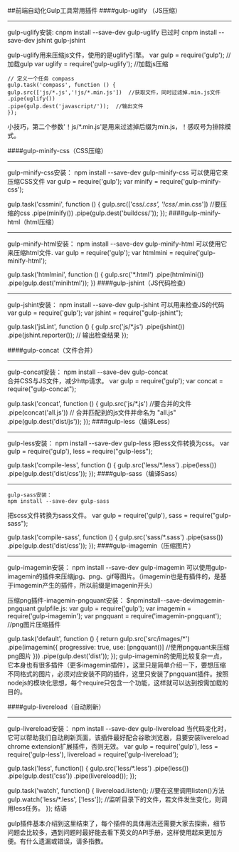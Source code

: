 ##前端自动化Gulp工具常用插件
####gulp-uglify （JS压缩）
 * * * *
gulp-uglify安装:
    cnpm install --save-dev gulp-uglify 已过时
    cnpm install --save-dev jshint gulp-jshint
		 
gulp-uglify用来压缩js文件，使用的是uglify引擎。 
    var gulp = require('gulp');  //加载gulp
    var uglify = require('gulp-uglify');  //加载js压缩

    // 定义一个任务 compass
    gulp.task('compass', function () {
    gulp.src(['js/*.js','!js/*.min.js'])  //获取文件，同时过滤掉.min.js文件
    .pipe(uglify())
    .pipe(gulp.dest('javascript/'));  //输出文件
    });
	
小技巧，第二个参数'！js/*.min.js'是用来过滤掉后缀为min.js，！感叹号为排除模式。

####gulp-minify-css（CSS压缩）
 * * * *
gulp-minify-css安装：
    npm install --save-dev gulp-minify-css
可以使用它来压缩CSS文件
    var gulp = require('gulp');
var minify = require('gulp-minify-css');

gulp.task('cssmini', function () {
    gulp.src(['css/*.css', '!css/*.min.css'])  //要压缩的css
        .pipe(minify())
        .pipe(gulp.dest('buildcss/'));
    });
####gulp-minify-html（html压缩）
 * * * *
gulp-minify-html安装：
    npm install --save-dev gulp-minify-html
可以使用它来压缩html文件.
    var gulp = require('gulp');
var htmlmini = require('gulp-minify-html');

gulp.task('htmlmini', function () {
    gulp.src('*.html')
        .pipe(htmlmini())
        .pipe(gulp.dest('minihtml'));
    })
####gulp-jshint（JS代码检查）
 * * * *
gulp-jshint安装：
    npm install --save-dev gulp-jshint
可以用来检查JS的代码
    var gulp = require('gulp');
var jshint = require("gulp-jshint");

gulp.task('jsLint', function () {
    gulp.src('js/*.js')
    .pipe(jshint())
    .pipe(jshint.reporter()); // 输出检查结果
    });
	
####gulp-concat（文件合并）	
 * * * *
gulp-concat安装：
    npm install --save-dev gulp-concat	
合并CSS与JS文件，减少http请求。
    var gulp = require('gulp');
var concat = require("gulp-concat");

gulp.task('concat', function () {
    gulp.src('js/*.js')  //要合并的文件
    .pipe(concat('all.js'))  // 合并匹配到的js文件并命名为 "all.js"
    .pipe(gulp.dest('dist/js'));
    });
####gulp-less（编译Less）
 * * * *
gulp-less安装：
    npm install --save-dev gulp-less
把less文件转换为css。
    var gulp = require('gulp'),
    less = require("gulp-less");

gulp.task('compile-less', function () {
    gulp.src('less/*.less')
    .pipe(less())
    .pipe(gulp.dest('dist/css'));
    });
####gulp-sass（编译Sass）
 * * * *
    gulp-sass安装：
    npm install --save-dev gulp-sass
把scss文件转换为sass文件。
var gulp = require('gulp'),
    sass = require("gulp-sass");

gulp.task('compile-sass', function () {
    gulp.src('sass/*.sass')
    .pipe(sass())
    .pipe(gulp.dest('dist/css'));
    });
####gulp-imagemin（压缩图片）
 * * * *
gulp-imagemin安装：
    npm install --save-dev gulp-imagemin
可以使用gulp-imagemin的插件来压缩jpg、png、gif等图片。（imagemin也是有插件的，是基于imagemin产生的插件，所以前缀是imagenin开头）

压缩png插件-imagemin-pngquant安装：
    $npminstall--save-devimagemin-pngquant
gulpfile.js:
    var gulp = require('gulp');
var imagemin = require('gulp-imagemin');
var pngquant = require('imagemin-pngquant'); //png图片压缩插件

gulp.task('default', function () {
    return gulp.src('src/images/*')
        .pipe(imagemin({
            progressive: true,
            use: [pngquant()] //使用pngquant来压缩png图片
        }))
        .pipe(gulp.dest('dist'));
    });
gulp-imagemin的使用比较复杂一点，它本身也有很多插件（更多imagemin插件），这里只是简单介绍一下，要想压缩不同格式的图片，必须对应安装不同的插件，这里只安装了pngquant插件。按照nodejs的模块化思想，每个require只包含一个功能，这样就可以达到按需加载的目的。

####gulp-livereload（自动刷新）
 * * * *
gulp-livereload安装：
    npm install --save-dev gulp-livereload
当代码变化时，它可以帮助我们自动刷新页面，该插件最好配合谷歌浏览器，且要安装livereload chrome extension扩展插件，否则无效。
    var gulp = require('gulp'),
    less = require('gulp-less'),
    livereload = require('gulp-livereload');

gulp.task('less', function() {
  gulp.src('less/*.less')
    .pipe(less())
    .pipe(gulp.dest('css'))
    .pipe(livereload());
});

gulp.task('watch', function() {
  livereload.listen(); //要在这里调用listen()方法
  gulp.watch('less/*.less', ['less']);  //监听目录下的文件，若文件发生变化，则调用less任务。
    });
结语

gulp插件基本介绍到这里结束了，每个插件的具体用法还需要大家去探索，细节问题会比较多，遇到问题时最好能去看下英文的API手册，这样使用起来更加方便。有什么遗漏或错误，请多指教。
	
	
	
	
	
	
	
	
	
	
	
	
	
	
	
	
	
	
	
	
	
	
	
	
